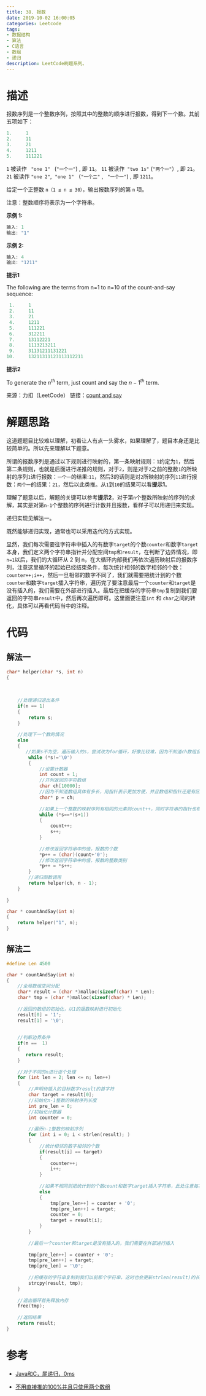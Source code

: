 ```yaml
---
title: 38. 报数
date: 2019-10-02 16:00:05
categories: Leetcode
tags:
- 数据结构
- 算法
- C语言
- 数组
- 递归
description: LeetCode刷题系列。
---
```


# 描述

报数序列是一个整数序列，按照其中的整数的顺序进行报数，得到下一个数。其前五项如下：

```c
1.     1
2.     11
3.     21
4.     1211
5.     111221
```
`1` 被读作 ` "one 1" ` (`"一个一"`) , 即 `11`。
`11` 被读作` "two 1s"` (`"两个一"`）, 即 `21`。
`21` 被读作 `"one 2"`,  `"one 1"` （`"一个二"` , ` "一个一"`) , 即 `1211`。

给定一个正整数 `n（1 ≤ n ≤ 30）`，输出报数序列的第 `n` 项。

注意：整数顺序将表示为一个字符串。

**示例 1:**

```c
输入: 1
输出: "1"
```

**示例 2:**

```c
输入: 4
输出: "1211"
```

**提示1**

The following are the terms from n=1 to n=10 of the count-and-say sequence:
```c
 1.     1
 2.     11
 3.     21
 4.     1211
 5.     111221 
 6.     312211
 7.     13112221
 8.     1113213211
 9.     31131211131221
10.     13211311123113112211
```

**提示2**

To generate the $n^{th}$ term, just count and say the ${n-1}^{th}$ term.

来源：力扣（LeetCode）
链接：[count and say](https://leetcode-cn.com/problems/count-and-say)

# 解题思路

这道题题目比较难以理解，初看让人有点一头雾水，如果理解了，题目本身还是比较简单的。所以先来理解以下题意。

所谓的报数序列是通过以下规则进行映射的，第一条映射规则：`1`约定为`1`，然后第二条规则，也就是后面进行递推的规则，对于`2`，则是对于`2`之前的整数`1`的所映射的序列`1`进行报数：`一个一`的结果:`11`，然后3的话则是对`2`所映射的序列`11`进行报数：`两个一`的结果：`21`，然后以此类推。从`1`到`10`的结果可以看**提示1**。

理解了题意以后，解题的关键可以参考**提示2**，对于第`n`个整数所映射的序列的求解，其实是对第`n-1`个整数的序列进行计数并且报数，看样子可以用递归来实现。

递归实现见解法一。

既然能够递归实现，通常也可以采用迭代的方式实现。

显然，我们每次需要往字符串中插入的有数字`target`的个数`counter`和数字`target`本身，我们定义两个字符串指针并分配空间`tmp`和`result`，在判断了边界情况，即`n=1`以后，我们的大循环从 2 到 n，在大循环内部我们再依次遍历映射后的报数序列，注意这里循环的起始已经结束条件，每次统计相邻的数字相邻的个数：`counter++;i++`，然后一旦相邻的数字不同了，我们就需要把统计到的个数`counter`和数字`target`插入字符串，遍历完了要注意最后一个`counter`和`target`是没有插入的，我们需要在外部进行插入。最后在把缓存的字符串`tmp`复制到我们要返回的字符串`result`中，然后再次遍历即可。这里面要注意`int` 和 `char`之间的转化，具体可以再看代码当中的注释。


# 代码

## 解法一

```c
char* helper(char *s, int n)
{
    
    
    
    //处理递归退出条件
    if(n == 1)
    {
        return s;
    }
    
    //处理下一个数的情况
    else
    {
       //如果s不为空，遍历输入的s，尝试改为for循环，好像比较难，因为不知道ch数组会是多长
        while (*s!='\0')
        {
            //设置计数器
            int count = 1;
            //开列返回的字符数组
            char ch[10000];
            //因为不知道数组具体有多长，用指针表示更加方便，并且数组和指针还是有区别的，这里如果直接用malloc申请一片空间，后面将会出错
            char* p = ch;
            
            //如果上一个整数的映射序列有相同的元素则count++，同时字符串的指针也相应后移
            while (*s==*(s+1))
            {
                count++;
                s++;
            }
            
            //修改返回字符串中的值，报数的个数
            *p++ = (char)(count+'0');
            //修改返回字符串中的值，报数的整数类别
            *p++ = *s++;
        }
        //递归函数调用
        return helper(ch, n - 1);
    }
    
}

char * countAndSay(int n)
{
    return helper("1", n);
}


```

## 解法二

```c
#define Len 4500

char * countAndSay(int n)
{
    //全局数组空间分配
    char* result = (char *)malloc(sizeof(char) * Len);
    char* tmp = (char *)malloc(sizeof(char) * Len);
           
    //返回的数组的初始化，以1的报数映射进行初始化
    result[0] = '1';
    result[1] = '\0';
    
        
    //判断边界条件
    if(n ==  1)
    {
       return result;
    }
    
    //对于不同的n进行逐个处理
    for (int len = 2; len <= n; len++)
    {
        //声明待插入的目标数字result的首字符
        char target = result[0];
        //初始化n-1整数的映射序列长度
        int pre_len = 0;
        //初始化计数器
        int counter = 0;
        
        //遍历n-1整数的映射序列
        for (int i = 0; i < strlen(result); )
        {
            //统计相邻的数字相邻的个数
            if(result[i] == target)
            {
                counter++;
                i++;
            }
            
            //如果不相同则把统计到的个数count和数字target插入字符串，此处注意每次插入都要pre_len++，且在插入完毕以后将计数器counter归零，并且更新target值
            else
            {
                tmp[pre_len++] = counter + '0';
                tmp[pre_len++] = target;
                counter = 0;
                target = result[i];
            }
        }
        
        //最后一个counter和target是没有插入的，我们需要在外部进行插入
        
        tmp[pre_len++] = counter + '0';
        tmp[pre_len++] = target;
        tmp[pre_len] = '\0';
        
        //把缓存的字符串复制到我们以前那个字符串，这时也会更新strlen(result)的长度
        strcpy(result, tmp);
    }
    
    //退出循环首先释放内存
    free(tmp);
    
    //返回结果
    return result;
}

```

# 参考

- [Java和C，尾递归，0ms](https://leetcode-cn.com/problems/count-and-say/solution/javahe-cwei-di-gui-0ms-by-heator/)

- [不用直接推的100%并且只使用两个数组](https://leetcode-cn.com/problems/count-and-say/solution/bu-yong-da-biao-de-100-by-hai-gen/)


